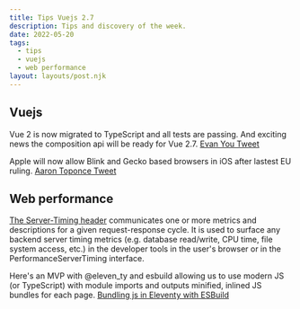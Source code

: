 ```yaml
---
title: Tips Vuejs 2.7
description: Tips and discovery of the week.
date: 2022-05-20
tags:
  - tips
  - vuejs
  - web performance
layout: layouts/post.njk
---
```


## Vuejs

Vue 2 is now migrated to TypeScript and all tests are passing. And exciting news the composition api will be ready for Vue 2.7.
[Evan You Tweet](https://twitter.com/youyuxi/status/1528637256012951552)

Apple will now allow Blink and Gecko based browsers in iOS after lastest EU ruling.
[Aaron Toponce Tweet](https://twitter.com/AaronToponce/status/1522227711741104128?s=20&t=0ZB-UriIognzMSUCSaA09Q)

## Web performance

[The Server-Timing header](https://developer.mozilla.org/en-US/docs/Web/HTTP/Headers/Server-Timing) communicates one or more metrics and descriptions for a given request-response cycle. It is used to surface any backend server timing metrics (e.g. database read/write, CPU time, file system access, etc.) in the developer tools in the user's browser or in the PerformanceServerTiming interface.

Here's an MVP with @eleven_ty and esbuild allowing us to use modern JS (or TypeScript) with module imports and outputs minified, inlined JS bundles for each page.
[Bundling js in Eleventy with ESBuild](https://twitter.com/BrettDeWoody/status/1526164175482929153)
